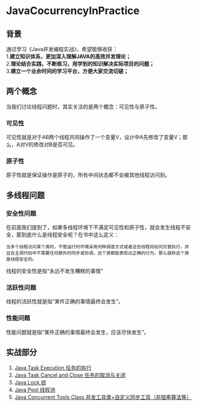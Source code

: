 # JavaCocurrencyInPractice
## 背景
通过学习《Java并发编程实战》，希望能够收获：  
1.**建立知识体系，更加深入理解JAVA的高效并发理论；**    
2.**理论结合实践，不断练习，用学到的知识解决实际项目的问题；**    
3.**建立一个业余时间的学习平台，方便大家交流切磋；**

## 两个概念
当我们讨论线程问题时，其实关注的是两个概念：可见性与原子性。

### 可见性
可见性就是对于AB两个线程共同操作了一个变量V，设计中A先修改了变量V；那么，A对V的修改对B是否可见。

### 原子性
原子性就是保证操作是原子的，所有中间状态都不会被其他线程访问到。

## 多线程问题
### 安全性问题
在前面我们提到了，如果多线程环境下不满足可见性和原子性，就会发生线程不安全，那到底什么是线程安全呢？在书中这么定义：

```
当多个线程访问某个类时，不管运行时环境采用何种调度方式或者这些线程将如何交替执行，并且在主调代码中不需要任何额外的同步或协调，这个类都能表现出正确的行为，那么就称这个类是线程安全的。
```

线程的安全性是指“永远不发生糟糕的事情”

### 活跃性问题
 线程的活跃性就是指“某件正确的事情最终会发生”。

### 性能问题
性能问题就是指“某件正确的事情最终会发生，应该尽快发生”。

## 实战部分
1. [Java Task Execution 任务的执行](src/main/java/multithread/task/executor)
2. [Java Task Cancel and Close 任务的取消与关闭](src/main/java/multithread/task/close)
3. [Java Lock 锁](src/main/java/multithread/lock)
4. [Java Pool 线程池](src/main/java/multithread/pool)
5. [Java Concurrent Tools Class 并发工具类+自定义同步工具（非阻塞算法等）](src/main/java/multithread/tools/)